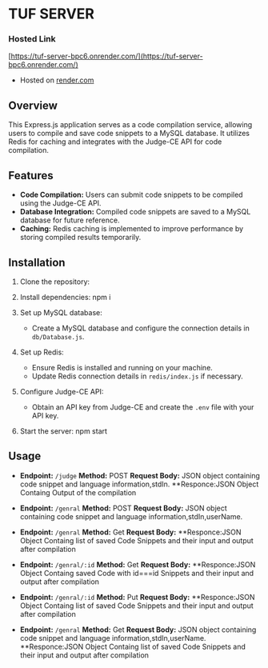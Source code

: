 # TUF SERVER

### Hosted Link


[https://tuf-server-bpc6.onrender.com/](https://tuf-server-bpc6.onrender.com/)
- Hosted on [render.com](https://render.com/)


## Overview

This Express.js application serves as a code compilation service, allowing users to compile and save code snippets to a MySQL database. It utilizes Redis for caching and integrates with the Judge-CE API for code compilation.

## Features

- **Code Compilation:** Users can submit code snippets to be compiled using the Judge-CE API.
- **Database Integration:** Compiled code snippets are saved to a MySQL database for future reference.
- **Caching:** Redis caching is implemented to improve performance by storing compiled results temporarily.


## Installation

1. Clone the repository:


2. Install dependencies:
npm i


3. Set up MySQL database:
   - Create a MySQL database and configure the connection details in `db/Database.js`.

4. Set up Redis:
   - Ensure Redis is installed and running on your machine.
   - Update Redis connection details in `redis/index.js` if necessary.

5. Configure Judge-CE API:
   - Obtain an API key from Judge-CE and create the `.env` file with your API key.

6. Start the server:
npm start



## Usage

- **Endpoint:** `/judge`
 **Method:** POST
 **Request Body:** JSON object containing code snippet and language information,stdIn.
 **Responce:JSON Object Containg Output of the compilation

-  **Endpoint:** `/genral`
 **Method:** POST
 **Request Body:** JSON object containing code snippet and language information,stdIn,userName.



- **Endpoint:** `/genral`
 **Method:** Get
 **Request Body:**
  **Responce:JSON Object Containg list of saved Code Snippets and their input and output after compilation

- **Endpoint:** `/genral/:id`
 **Method:** Get
 **Request Body:**
 **Responce:JSON Object Containg saved Code with id===id Snippets and their input and output after compilation



- **Endpoint:** `/genral/:id`
 **Method:** Put
 **Request Body:**
  **Responce:JSON Object Containg list of saved Code Snippets and their input and output after compilation


- **Endpoint:** `/genral`
 **Method:** Get
 **Request Body:** JSON object containing code snippet and language information,stdIn,userName.
  **Responce:JSON Object Containg list of saved Code Snippets and their input and output after compilation



